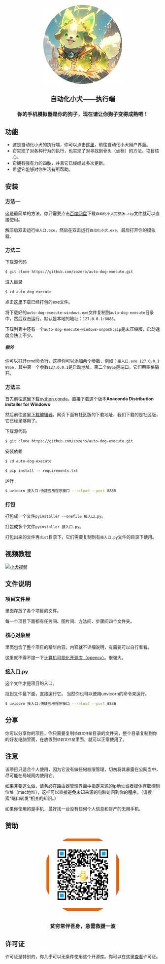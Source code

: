 <p align="center">
  <img src="./资源存放屋/auto-dog.png" alt="自动化小犬" />
</p>
<h2 align="center">自动化小犬——执行端</h2>

<h3 align="center">你的手机模拟器是你的狗子，现在请让你狗子变得成熟吧！</h3>

## 功能

- 这是自动化小犬的执行端，你可以点击[这里](https://github.com/zozero/auto-dog)，前往自动化小犬用户界面。
- 它实现了对各种行为的执行，也实现了对寻找到骨头（坐标）的方法，项目核心。
- 它拥有强有力的四肢，并且它已经经过多次更新。
- 希望它能够对你生活有所帮助。

## 安装

### 方法一

这是最简单的方法，你只需要点击[百度网盘](https://pan.baidu.com/s/15aH6DApb4kxGmXWBqEEwXQ?pwd=r83e)下载`自动化小犬完整版.zip`文件就可以直接使用。

解压后双击运行`接入口.exe`，然后在双击运行`自动化小犬.exe`，最后打开你的模拟器。

### 方法二
下载源代码
```bash
$ git clone https://github.com/zozero/auto-dog-execute.git
```
进入目录
```bash
$ cd auto-dog-execute 
```
点击[这里](https://github.com/zozero/auto-dog-execute/releases)下载已经打包的exe文件。

将下载好的`auto-dog-execute-windows.exe`文件复制到`auto-dog-execute`目录中，然后双击运行。默认是本地的地址：`127.0.0.1:8888`。

下载列表中还有一个`auto-dog-execute-windows-unpack.zip`是未压缩版，启动速度会快上不少。


##### 额外

你可以打开cmd命令行，这样你可以添加两个参数，例如：`接入口.exe 127.0.0.1 8866`，其中第一个参数`127.0.0.1`是启动地址，第二个`8866`是端口。它们用空格隔开。


### 方法三
首先前往这里下载[python conda](https://docs.conda.io/projects/conda/en/latest/user-guide/install/windows.html)，直接下载这个版本<b>Anaconda Distribution installer for Windows</b>

然后前往这里[下载编辑器](https://www.jetbrains.com/pycharm/download/?section=windows)，网页下面有社区版的下载地址，我们下载的是社区版，它已经足够用了。

下载源代码
```bash
$ git clone https://github.com/zozero/auto-dog-execute.git
```
安装依赖
```bash
$ cd auto-dog-execute 
```
```bash
$ pip install -r requirements.txt
```
运行
```bash
$ uvicorn 接入口:快捷应用程序接口 --reload --port 8888
```

### 打包

打包成一个文件`pyinstaller --onefile 接入口.py`。

打包成多个文件`pyinstaller 接入口.py`。

打包出来的文件再`dist`目录下，它们需要复制到有`接入口.py`文件的目录下使用。

## 视频教程

[![小犬视频](https://i1.hdslb.com/bfs/archive/a827b2f9488446872f71e4f96724ead9499a456c.jpg@320w_200h)](https://www.bilibili.com/video/BV1jx4y1v7is/?vd_source=94eb18e525a1fa647feaa8beb70f4ba2 "视频 小犬")

## 文件说明

### 项目文件屋

里面存放了各个项目的文件。

每一个项目下面都有任务间、图片间、方法间、步骤间四个文件夹。

### 核心对象屋

里面包含了整个项目的精华内容。内容就不详细说明，有需要可以自行看看。

这里就不得不提一下[计算机可视化开源库（opencv）](https://docs.opencv.org/4.5.5/index.html)。很强大。

### [接入口.py](%BD%D3%C8%EB%BF%DA.py)

这个文件才是项目的入口。

拉到文件最下面，直接运行它。
当然你也可以使用unvicorn的命令来运行。
```bash
$ uvicorn 接入口:快捷应用程序接口 --reload --port 8888
```

## 分享

你可以分享你的项目，你只需要复制`项目文件屋`目录的文件夹，整个目录复制到你的好友电脑里面，在放置到`项目文件屋`里面，就可以正常使用了。


## 注意

该项目只适合个人使用，因为它没有做任何权限管理，切勿将其暴露在公网当中，尽可能在局域网内使用它。

如果非要这么做，请务必在路由器管理界面中指定来源的ip地址或者媒体存取控制位址（mac地址），这样可以直接避免未知来源的电脑访问到你的程序。（请搜索“端口转发”相关的知识。）

如果你使用的是手机，最好找一台没有任何个人信息和财产的无用手机。

## 赞助
<p align="center">
    <img src="./资源存放屋/捐赠.png" alt="捐赠" style="border-radius:50%" />
</p>  
<h3 align="center">贫穷常伴吾身，急需救援一波</h3>

## 许可证

许可证是特别的，你几乎可以无条件使用这个开源库。你可以在这里[查看](许可证)许可证。